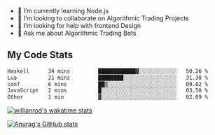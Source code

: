 
- 🌱 I’m currently learning Node.js
- 👯 I’m looking to collaborate on Algorithmic Trading Projects
- 🤔 I’m looking for help with frontend Design
- 💬 Ask me about Algorithmic Trading Bots 

## My Code Stats

<!--START_SECTION:waka-->

```txt
Haskell      34 mins         ████████████▓░░░░░░░░░░░░   50.26 %
Lua          21 mins         ████████░░░░░░░░░░░░░░░░░   31.38 %
conf         6 mins          ██▒░░░░░░░░░░░░░░░░░░░░░░   09.02 %
JavaScript   2 mins          █░░░░░░░░░░░░░░░░░░░░░░░░   03.50 %
Other        1 min           ▓░░░░░░░░░░░░░░░░░░░░░░░░   02.09 %
```

<!--END_SECTION:waka-->

[![willianrod's wakatime stats](https://github-readme-stats.vercel.app/api/wakatime?username=holdandup&layout=compact&theme=react&custom_title=Wakatime%20All%20Time%20Stats&langs_count=8)](https://github.com/anuraghazra/github-readme-stats)

[![Anurag's GitHub stats](https://github-readme-stats.vercel.app/api?username=Kevinbarrero)](https://github.com/anuraghazra/github-readme-stats)




